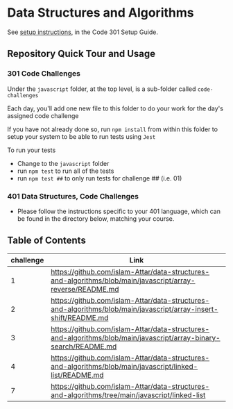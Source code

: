 # Data Structures and Algorithms

See [setup instructions](https://codefellows.github.io/setup-guide/code-301/3-code-challenges), in the Code 301 Setup Guide.

## Repository Quick Tour and Usage

### 301 Code Challenges

Under the `javascript` folder, at the top level, is a sub-folder called `code-challenges`

Each day, you'll add one new file to this folder to do your work for the day's assigned code challenge

If you have not already done so, run `npm install` from within this folder to setup your system to be able to run tests using `Jest`

To run your tests

- Change to the `javascript` folder
- run `npm test` to run all of the tests
- run `npm test ##` to only run tests for challenge ## (i.e. 01)

### 401 Data Structures, Code Challenges

- Please follow the instructions specific to your 401 language, which can be found in the directory below, matching your course.

## Table of Contents
| challenge      | Link |
| ----------- | -----------                                                                                                       |
| 1           |      https://github.com/islam-Attar/data-structures-and-algorithms/blob/main/javascript/array-reverse/README.md   |
| 2           | https://github.com/islam-Attar/data-structures-and-algorithms/blob/main/javascript/array-insert-shift/README.md   |
| 3           | https://github.com/islam-Attar/data-structures-and-algorithms/blob/main/javascript/array-binary-search/README.md  |
| 4           |   https://github.com/islam-Attar/data-structures-and-algorithms/blob/main/javascript/linked-list/README.md        |
| 7           |   https://github.com/islam-Attar/data-structures-and-algorithms/tree/main/javascript/linked-list                  |

